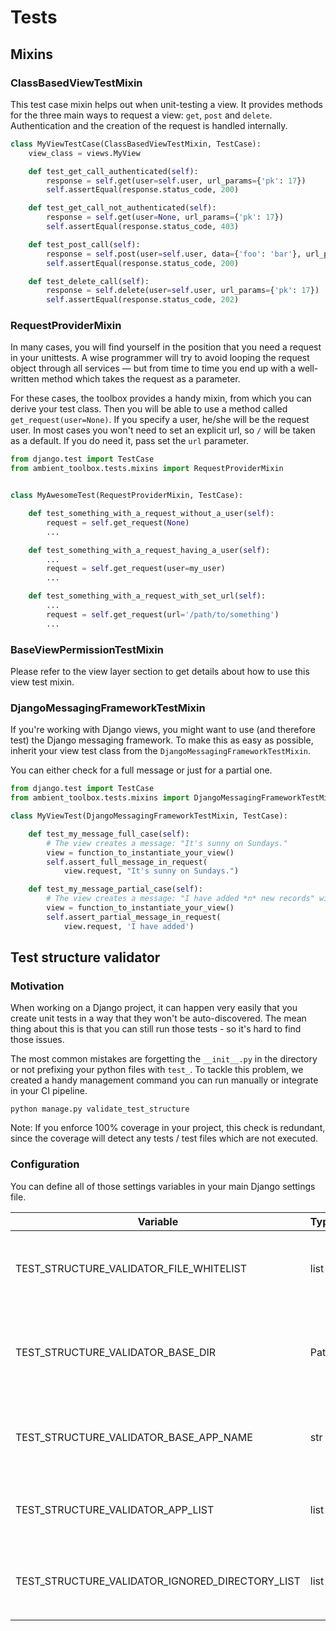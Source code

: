 # Tests

## Mixins

### ClassBasedViewTestMixin

This test case mixin helps out when unit-testing a view. It provides methods for the three main ways to request a
view: `get`, `post` and `delete`. Authentication and the creation of the request is handled internally.

````python
class MyViewTestCase(ClassBasedViewTestMixin, TestCase):
    view_class = views.MyView

    def test_get_call_authenticated(self):
        response = self.get(user=self.user, url_params={'pk': 17})
        self.assertEqual(response.status_code, 200)

    def test_get_call_not_authenticated(self):
        response = self.get(user=None, url_params={'pk': 17})
        self.assertEqual(response.status_code, 403)

    def test_post_call(self):
        response = self.post(user=self.user, data={'foo': 'bar'}, url_params={'pk': 17})
        self.assertEqual(response.status_code, 200)

    def test_delete_call(self):
        response = self.delete(user=self.user, url_params={'pk': 17})
        self.assertEqual(response.status_code, 202)
````

### RequestProviderMixin

In many cases, you will find yourself in the position that you need a request in your unittests.
A wise programmer will try to avoid looping the request object through all services — but from time to time you end up
with a well-written method which takes the request as a parameter.

For these cases, the toolbox provides a handy mixin, from which you can derive your test class.
Then you will be able to use a method called `get_request(user=None)`.
If you specify a user, he/she will be the request user.
In most cases you won't need to set an explicit url, so `/` will be taken as a default.
If you do need it, pass set the `url` parameter.

````python
from django.test import TestCase
from ambient_toolbox.tests.mixins import RequestProviderMixin


class MyAwesomeTest(RequestProviderMixin, TestCase):

    def test_something_with_a_request_without_a_user(self):
        request = self.get_request(None)
        ...

    def test_something_with_a_request_having_a_user(self):
        ...
        request = self.get_request(user=my_user)
        ...

    def test_something_with_a_request_with_set_url(self):
        ...
        request = self.get_request(url='/path/to/something')
        ...

````

### BaseViewPermissionTestMixin

Please refer to the view layer section to get details about how to use this view test mixin.

### DjangoMessagingFrameworkTestMixin

If you're working with Django views, you might want to use (and therefore test) the Django messaging framework. To make
this as easy as possible, inherit your view test class from the `DjangoMessagingFrameworkTestMixin`.

You can either check for a full message or just for a partial one.

````python
from django.test import TestCase
from ambient_toolbox.tests.mixins import DjangoMessagingFrameworkTestMixin

class MyViewTest(DjangoMessagingFrameworkTestMixin, TestCase):

    def test_my_message_full_case(self):
        # The view creates a message: "It's sunny on Sundays."
        view = function_to_instantiate_your_view()
        self.assert_full_message_in_request(
            view.request, "It's sunny on Sundays.")

    def test_my_message_partial_case(self):
        # The view creates a message: "I have added *n* new records" with "n" being a variable
        view = function_to_instantiate_your_view()
        self.assert_partial_message_in_request(
            view.request, 'I have added')
````

## Test structure validator

### Motivation

When working on a Django project, it can happen very easily that you create unit tests in a way that they won't be
auto-discovered. The mean thing about this is that you can still run those tests - so it's hard to find those issues.

The most common mistakes are forgetting the `__init__.py` in the directory or not prefixing your python files
with `test_`. To tackle this problem, we created a handy management command you can run manually or integrate in your
CI pipeline.

    python manage.py validate_test_structure

Note: If you enforce 100% coverage in your project, this check is redundant, since the coverage will detect any
tests / test files which are not executed.

### Configuration

You can define all of those settings variables in your main Django settings file.

| Variable                                        | Type | Default                 | Explanation                                                         |
|-------------------------------------------------|------|-------------------------|---------------------------------------------------------------------|
| TEST_STRUCTURE_VALIDATOR_FILE_WHITELIST         | list | []                      | Filenames which will be ignored, will always ignore `__init__`      |
| TEST_STRUCTURE_VALIDATOR_BASE_DIR               | Path | settings.BASE_DIR       | Root path to your application (BASE_DIR in a vanilla Django setup)   |
| TEST_STRUCTURE_VALIDATOR_BASE_APP_NAME          | str  | "apps"                  | Directory where all your Django apps live in, can be set to "".     |
| TEST_STRUCTURE_VALIDATOR_APP_LIST               | list | settings.INSTALLED_APPS | List of all your Django apps you want to validate                   |
| TEST_STRUCTURE_VALIDATOR_IGNORED_DIRECTORY_LIST | list | []                      | Directories which will be ignored, will always ignore `__pycache__` |

